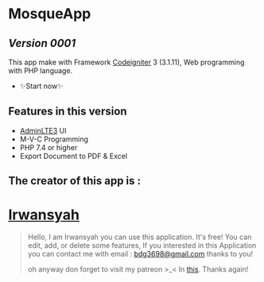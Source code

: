 # MosqueApp
## _Version 0001_

This app make with Framework [Codeigniter] 3 (3.1.11),
Web programming with PHP language.
- ✨Start now✨

## Features in this version
- [AdminLTE3] UI
- M-V-C Programming
- PHP 7.4 or higher
- Export Document to PDF & Excel

## The creator of this app is :
# [Irwansyah]
> Hello, I am Irwansyah you can use this application.
> It's free!
> You can edit, add, or delete some features,
> If you interested in this Application you can contact me
> with email : bdg3698@gmail.com
> thanks to you!
> 
>oh anyway don forget to visit my patreon >_<
>In [this].
>Thanks again!

[Codeigniter]:https://codeigniter.com/
[Irwansyah]:https://github.com/irwansyah1998
[AdminLTE3]:https://github.com/ColorlibHQ/AdminLTE/releases/tag/v3.1.0
[this]:https://www.patreon.com/irwansyah199
